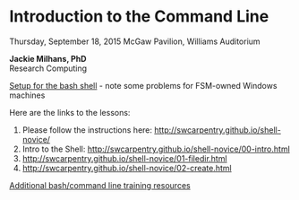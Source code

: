 # Introduction to the Command Line

Thursday, September 18, 2015
McGaw Pavilion, Williams Auditorium

**Jackie Milhans, PhD**  
Research Computing

[Setup for the bash shell](../training-resources/command-line-and-git-installation.md) - note some problems for FSM-owned Windows machines

Here are the links to the lessons:

1. Please follow the instructions here: http://swcarpentry.github.io/shell-novice/
2. Intro to the Shell:  http://swcarpentry.github.io/shell-novice/00-intro.html
3. http://swcarpentry.github.io/shell-novice/01-filedir.html
4. http://swcarpentry.github.io/shell-novice/02-create.html

[Additional bash/command line training resources](../training-resources/command-line.md)
